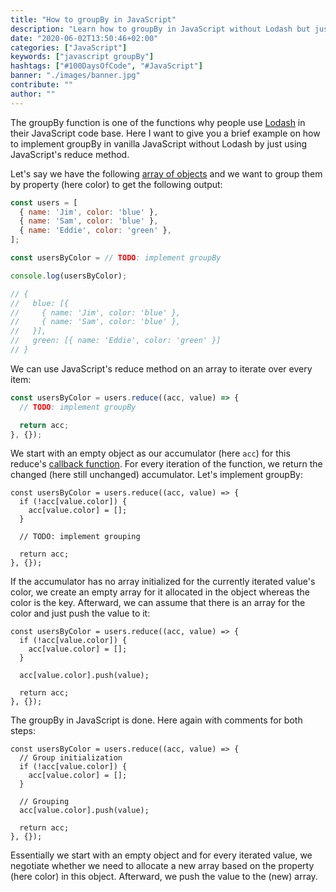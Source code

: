 ```yaml
---
title: "How to groupBy in JavaScript"
description: "Learn how to groupBy in JavaScript without Lodash but just using vanilla JavaScript to group objects by property ..."
date: "2020-06-02T13:50:46+02:00"
categories: ["JavaScript"]
keywords: ["javascript groupBy"]
hashtags: ["#100DaysOfCode", "#JavaScript"]
banner: "./images/banner.jpg"
contribute: ""
author: ""
---
```


<Sponsorship />

The groupBy function is one of the functions why people use [Lodash](https://lodash.com/) in their JavaScript code base. Here I want to give you a brief example on how to implement groupBy in vanilla JavaScript without Lodash by just using JavaScript's reduce method.

Let's say we have the following [array of objects](/javascript-variable) and we want to group them by property (here color) to get the following output:

```javascript
const users = [
  { name: 'Jim', color: 'blue' },
  { name: 'Sam', color: 'blue' },
  { name: 'Eddie', color: 'green' },
];

const usersByColor = // TODO: implement groupBy

console.log(usersByColor);

// {
//   blue: [{
//     { name: 'Jim', color: 'blue' },
//     { name: 'Sam', color: 'blue' },
//   }],
//   green: [{ name: 'Eddie', color: 'green' }]
// }
```

We can use JavaScript's reduce method on an array to iterate over every item:

```javascript
const usersByColor = users.reduce((acc, value) => {
  // TODO: implement groupBy

  return acc;
}, {});
```

We start with an empty object as our accumulator (here `acc`) for this reduce's [callback function](/javascript-callback-function). For every iteration of the function, we return the changed (here still unchanged) accumulator. Let's implement groupBy:

```javascript{2-4,6}
const usersByColor = users.reduce((acc, value) => {
  if (!acc[value.color]) {
    acc[value.color] = [];
  }

  // TODO: implement grouping

  return acc;
}, {});
```

If the accumulator has no array initialized for the currently iterated value's color, we create an empty array for it allocated in the object whereas the color is the key. Afterward, we can assume that there is an array for the color and just push the value to it:

```javascript{2-4,6}
const usersByColor = users.reduce((acc, value) => {
  if (!acc[value.color]) {
    acc[value.color] = [];
  }

  acc[value.color].push(value);

  return acc;
}, {});
```

The groupBy in JavaScript is done. Here again with comments for both steps:

```javascript{2,7}
const usersByColor = users.reduce((acc, value) => {
  // Group initialization
  if (!acc[value.color]) {
    acc[value.color] = [];
  }

  // Grouping
  acc[value.color].push(value);

  return acc;
}, {});
```

Essentially we start with an empty object and for every iterated value, we negotiate whether we need to allocate a new array based on the property (here color) in this object. Afterward, we push the value to the (new) array.
